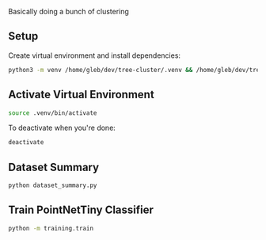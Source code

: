 Basically doing a bunch of clustering

## Setup

Create virtual environment and install dependencies:

```bash
python3 -m venv /home/gleb/dev/tree-cluster/.venv && /home/gleb/dev/tree-cluster/.venv/bin/python -m pip install --upgrade pip && /home/gleb/dev/tree-cluster/.venv/bin/python -m pip install ipykernel pydantic && /home/gleb/dev/tree-cluster/.venv/bin/python -m ipykernel install --user --name python312-tree-cluster --display-name "Python 3.12 (tree-cluster)"
```

## Activate Virtual Environment

```bash
source .venv/bin/activate
```

To deactivate when you're done:

```bash
deactivate
```

## Dataset Summary

```bash
python dataset_summary.py
```

## Train PointNetTiny Classifier

```bash
python -m training.train
```